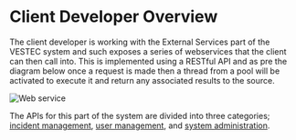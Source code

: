 # Client Developer Overview

The client developer is working with the External Services part of the VESTEC system and such exposes a series of webservices that the client can then call into. This is implemented using a RESTful API and as pre the diagram below once a request is made then a thread from a pool will be activated to execute it and return any associated results to the source. 

![Web service](https://raw.githubusercontent.com/VESTEC-EU/vestec-system/main/Docs/web_service.png)

The APIs for this part of the system are divided into three categories; [incident management](https://github.com/VESTEC-EU/vestec-system/blob/main/Docs/incident_management_api.md), [user management](https://github.com/VESTEC-EU/vestec-system/blob/main/Docs/user_management_api.md), and [system administration](https://github.com/VESTEC-EU/vestec-system/blob/main/Docs/administration_api.md). 
